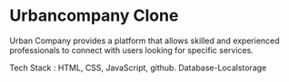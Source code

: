 # Urbancompany Clone

Urban Company provides a platform that allows skilled and experienced professionals to connect with users looking for specific services.

Tech Stack : HTML, CSS, JavaScript, github.
Database-Localstorage
